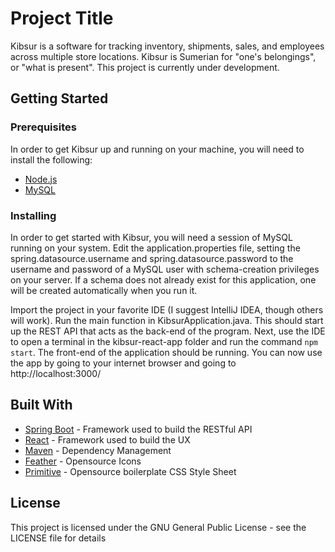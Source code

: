 # Project Title

Kibsur is a software for tracking inventory, shipments, sales, and employees across multiple store locations. Kibsur is Sumerian for "one's belongings", or "what is present".
This project is currently under development.

## Getting Started

### Prerequisites

In order to get Kibsur up and running on your machine, you will need to install the following:

* [Node.js](https://nodejs.org/en/download/)
* [MySQL](https://dev.mysql.com/downloads/installer/)

### Installing

In order to get started with Kibsur, you will need a session of MySQL running on your system. Edit the application.properties file, setting the spring.datasource.username and spring.datasource.password to the username and password of a MySQL user with schema-creation privileges on your server. If a schema does not already exist for this application, one will be created automatically when you run it.

Import the project in your favorite IDE (I suggest IntelliJ IDEA, though others will work). Run the main function in KibsurApplication.java. This should start up the REST API that acts as the back-end of the program. Next, use the IDE to open a terminal in the kibsur-react-app folder and run the command `npm start`. The front-end of the application should be running.
You can now use the app by going to your internet browser and going to http://localhost:3000/

## Built With

* [Spring Boot](https://spring.io/projects/spring-boot) - Framework used to build the RESTful API
* [React](https://reactjs.org/) - Framework used to build the UX
* [Maven](https://maven.apache.org/) - Dependency Management
* [Feather](https://feathericons.com/) - Opensource Icons
* [Primitive](https://taniarascia.github.io/primitive/) - Opensource boilerplate CSS Style Sheet

## License

This project is licensed under the GNU General Public License - see the LICENSE file for details

